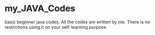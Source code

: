 # my_JAVA_Codes
 basic beginner java codes. All the codes are written by me. There is no restrictions using it on your self-learning purpose
